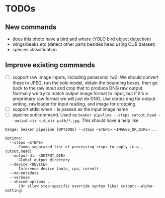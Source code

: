 # TODOs

## New commands

- does this photo have a bird and where (YOLO bird object detection)
- wings/beaks etc (detect other parts besides head using CUB dataset)
- species classification

## Improve existing commands
- [ ] support raw image inputs, including panasonic rw2. We should convert these to JPEG, run the yolo model, obtain the bounding boxes, then go back to the raw input and crop that to produce DNG raw output. Normally we try to match output image format to input, but if it's a proprietary raw format we will just do DNG. Use crates dng for output writing, rawloader for input reading, and image for cropping.
- [ ] support stdin when `-` is passed as the input image name
- [ ] pipeline subcommand. Used as `beaker pipeline --steps cutout,head --output-dir out_dir path/*.jpg`. This should have a help like
```
Usage: beaker pipeline [OPTIONS] --steps <STEPS> <IMAGES_OR_DIRS>...

Options:
  --steps <STEPS>
      Comma-separated list of processing steps to apply (e.g., cutout,head)
  --output-dir <OUTPUT_DIR>
      Global output directory
  --device <DEVICE>
      Inference device (auto, cpu, coreml)
  --no-metadata
  --verbose
  --shared-options ...
      (Or allow step-specific override syntax like: cutout:--alpha-matting)
```
